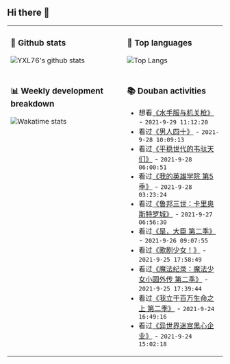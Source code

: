 ## Hi there 👋

<table>
<tr>
<td valign="top" width="54%">

### 🔭 Github stats

![YXL76's github stats](https://github-readme-stats.yxl76.vercel.app/api?username=YXL76&count_private=true&show_icons=true&include_all_commits=true&theme=prussian&line_height=28&disable_animations=true)

</td>

<td valign="top" width="46%">

### 🌱 Top languages

![Top Langs](https://github-readme-stats.yxl76.vercel.app/api/top-langs/?username=YXL76&layout=compact&theme=prussian&langs_count=8&hide=HTML,CSS,SCSS)

</td>
</tr>
<tr>
<td valign="top" width="54%">

### 📊 Weekly development breakdown

![Wakatime stats](https://github-readme-stats.yxl76.vercel.app/api/wakatime?username=YXL76&layout=compact&theme=prussian)


</td>
<td valign="top" width="46%">

### 📚 Douban activities

- 想看[《水手服与机关枪》](http://movie.douban.com/subject/1547089/) - `2021-9-29 11:12:20`
- 看过[《男人四十》](http://movie.douban.com/subject/1304530/) - `2021-9-28 10:09:13`
- 看过[《平稳世代的韦驮天们》](http://movie.douban.com/subject/35177664/) - `2021-9-28 06:00:51`
- 看过[《我的英雄学院 第5季》](http://movie.douban.com/subject/35235594/) - `2021-9-28 03:23:24`
- 看过[《鲁邦三世：卡里奥斯特罗城》](http://movie.douban.com/subject/1432436/) - `2021-9-27 06:56:30`
- 看过[《是，大臣  第二季》](http://movie.douban.com/subject/4933194/) - `2021-9-26 09:07:55`
- 看过[《歌剧少女！》](http://movie.douban.com/subject/35235192/) - `2021-9-25 17:58:49`
- 看过[《魔法纪录：魔法少女小圆外传 第二季》](http://movie.douban.com/subject/35026036/) - `2021-9-25 17:39:44`
- 看过[《我立于百万生命之上 第二季》](http://movie.douban.com/subject/35296064/) - `2021-9-24 16:49:16`
- 看过[《异世界迷宫黑心企业》](http://movie.douban.com/subject/35128773/) - `2021-9-24 15:02:18`

</td>
</tr>
</table>

<!--
**YXL76/YXL76** is a ✨ _special_ ✨ repository because its `README.md` (this file) appears on your GitHub profile.

Here are some ideas to get you started:

- 🔭 I’m currently working on ...
- 🌱 I’m currently learning ...
- 👯 I’m looking to collaborate on ...
- 🤔 I’m looking for help with ...
- 💬 Ask me about ...
- 📫 How to reach me: ...
- 😄 Pronouns: ...
- ⚡ Fun fact: ...
-->
